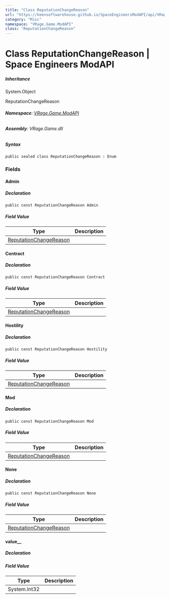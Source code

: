 ```yaml
---
title: "Class ReputationChangeReason"
url: "https://keensoftwarehouse.github.io/SpaceEngineersModAPI/api/VRage.Game.ModAPI.ReputationChangeReason.html"
category: "Misc"
namespace: "VRage.Game.ModAPI"
class: "ReputationChangeReason"
---
```


# Class ReputationChangeReason | Space Engineers ModAPI

##### Inheritance

System.Object

ReputationChangeReason

###### **Namespace**: [VRage.Game.ModAPI](https://keensoftwarehouse.github.io/SpaceEngineersModAPI/api/VRage.Game.ModAPI.html)

###### **Assembly**: VRage.Game.dll

##### Syntax

```
public sealed class ReputationChangeReason : Enum
```

### Fields

#### Admin

##### Declaration

```
public const ReputationChangeReason Admin
```

##### Field Value

| Type | Description |
| --- | --- |
| [ReputationChangeReason](https://keensoftwarehouse.github.io/SpaceEngineersModAPI/api/VRage.Game.ModAPI.ReputationChangeReason.html) |     |

#### Contract

##### Declaration

```
public const ReputationChangeReason Contract
```

##### Field Value

| Type | Description |
| --- | --- |
| [ReputationChangeReason](https://keensoftwarehouse.github.io/SpaceEngineersModAPI/api/VRage.Game.ModAPI.ReputationChangeReason.html) |     |

#### Hostility

##### Declaration

```
public const ReputationChangeReason Hostility
```

##### Field Value

| Type | Description |
| --- | --- |
| [ReputationChangeReason](https://keensoftwarehouse.github.io/SpaceEngineersModAPI/api/VRage.Game.ModAPI.ReputationChangeReason.html) |     |

#### Mod

##### Declaration

```
public const ReputationChangeReason Mod
```

##### Field Value

| Type | Description |
| --- | --- |
| [ReputationChangeReason](https://keensoftwarehouse.github.io/SpaceEngineersModAPI/api/VRage.Game.ModAPI.ReputationChangeReason.html) |     |

#### None

##### Declaration

```
public const ReputationChangeReason None
```

##### Field Value

| Type | Description |
| --- | --- |
| [ReputationChangeReason](https://keensoftwarehouse.github.io/SpaceEngineersModAPI/api/VRage.Game.ModAPI.ReputationChangeReason.html) |     |

#### value\_\_

##### Declaration

##### Field Value

| Type | Description |
| --- | --- |
| System.Int32 |     |
